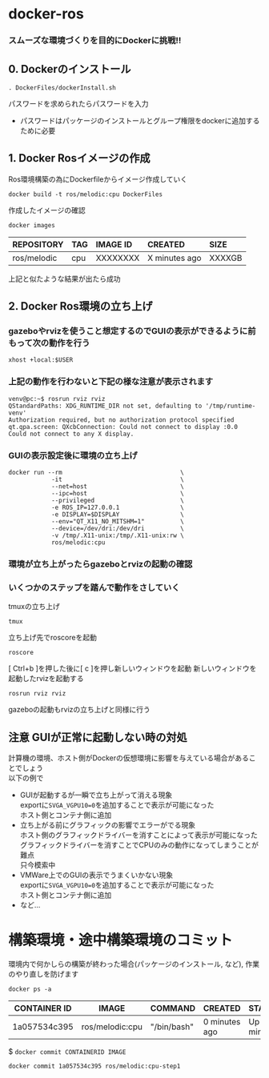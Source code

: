 # docker-ros 
### スムーズな環境づくりを目的にDockerに挑戦!!

## 0. Dockerのインストール

```
. DockerFiles/dockerInstall.sh
```
パスワードを求められたらパスワードを入力
* パスワードはパッケージのインストールとグループ権限をdockerに追加するために必要
## 1. Docker Rosイメージの作成
Ros環境構築の為にDockerfileからイメージ作成していく
```
docker build -t ros/melodic:cpu DockerFiles
```
作成したイメージの確認
```
docker images
```
|REPOSITORY|TAG|IMAGE ID|CREATED|SIZE|
|:---|:---|:---|:---|:---|
|ros/melodic|cpu|XXXXXXXX|X minutes ago|XXXXGB|
上記と似たような結果が出たら成功
## 2. Docker Ros環境の立ち上げ
### gazeboやrvizを使うこと想定するのでGUIの表示ができるように前もって次の動作を行う
```
xhost +local:$USER
```
### 上記の動作を行わないと下記の様な注意が表示されます 
`venv@pc:~$ rosrun rviz rviz` \
`QStandardPaths: XDG_RUNTIME_DIR not set, defaulting to '/tmp/runtime-venv'` \
`Authorization required, but no authorization protocol specified` \
`qt.qpa.screen: QXcbConnection: Could not connect to display :0.0` \
`Could not connect to any X display.` 
### GUIの表示設定後に環境の立ち上げ
```
docker run --rm                                 \
            -it                                 \
            --net=host                          \
            --ipc=host                          \
            --privileged                        \
            -e ROS_IP=127.0.0.1                 \
            -e DISPLAY=$DISPLAY                 \
            --env="QT_X11_NO_MITSHM=1"          \
            --device=/dev/dri:/dev/dri          \
            -v /tmp/.X11-unix:/tmp/.X11-unix:rw \
            ros/melodic:cpu
```
### 環境が立ち上がったらgazeboとrvizの起動の確認
### いくつかのステップを踏んで動作をさしていく
tmuxの立ち上げ
```
tmux  
```
立ち上げ先でroscoreを起動
```
roscore 
```
[ Ctrl+b ]を押した後に[ c ]を押し新しいウィンドウを起動
新しいウィンドウを起動したrvizを起動する
```
rosrun rviz rviz
```
gazeboの起動もrvizの立ち上げと同様に行う
## 注意 GUIが正常に起動しない時の対処
計算機の環境、ホスト側がDockerの仮想環境に影響を与えている場合があることでしょう\
以下の例で
* GUIが起動するが一瞬で立ち上がって消える現象 \
    exportに`SVGA_VGPU10=0`を追加することで表示が可能になった \
    ホスト側とコンテナ側に追加
* 立ち上がる前にグラフィックの影響でエラーがでる現象 \
    ホスト側のグラフィックドライバーを消すことによって表示が可能になった \
    グラフィックドライバーを消すことでCPUのみの動作になってしまうことが難点 \
    只今模索中
* VMWare上でのGUIの表示でうまくいかない現象 \
    exportに`SVGA_VGPU10=0`を追加することで表示が可能になった \
    ホスト側とコンテナ側に追加
* など...

# 構築環境・途中構築環境のコミット
環境内で何かしらの構築が終わった場合(パッケージのインストール, など), 作業のやり直しを防げます
```
docker ps -a
```
|CONTAINER ID|IMAGE|COMMAND|CREATED|STATUS|PORTS|NAMES|
|---|---|---|---|---|---|---|
|1a057534c395|ros/melodic:cpu|"/bin/bash"|0 minutes ago|Up 0 minutes||gifted_shaw|

$ `docker commit CONTAINERID IMAGE` 
```
docker commit 1a057534c395 ros/melodic:cpu-step1
```